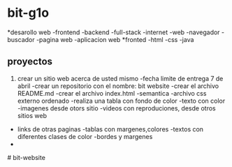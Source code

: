 # bit-g1o
*desarollo web
  -frontend
  -backend
  -full-stack
  -internet
  -web
  -navegador
  -buscador
  -pagina web
  -aplicacion web
*fronted
  -html
  -css
  -java

## proyectos
 1. crear un sitio web acerca de usted mismo
   -fecha limite de entrega 7 de abril
   -crear un repositorio con el nombre: bit website
   -crear el archivo README.md 
   -crear el archivo index.html
   -semantica
   -archivo css externo ordenado
   -realiza una tabla con fondo de color
   -texto con color
   -imagenes desde otors sitio
   -videos con reproduciones, desde otros sitios web
   - links de otras paginas
   -tablas con margenes,colores 
   -textos con diferentes clases de color 
   -bordes y margenes
   -
#   b i t - w e b s i t e  
 